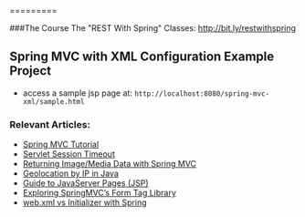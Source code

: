=========

###The Course
The "REST With Spring" Classes: http://bit.ly/restwithspring

## Spring MVC with XML Configuration Example Project
- access a sample jsp page at: `http://localhost:8080/spring-mvc-xml/sample.html`


### Relevant Articles: 
- [Spring MVC Tutorial](http://www.baeldung.com/spring-mvc-tutorial) 
- [Servlet Session Timeout](http://www.baeldung.com/servlet-session-timeout)
- [Returning Image/Media Data with Spring MVC](http://www.baeldung.com/spring-mvc-image-media-data)
- [Geolocation by IP in Java](http://www.baeldung.com/geolocation-by-ip-with-maxmind)
- [Guide to JavaServer Pages (JSP)](http://www.baeldung.com/jsp)
- [Exploring SpringMVC’s Form Tag Library](http://www.baeldung.com/spring-mvc-form-tags)
- [web.xml vs Initializer with Spring](http://www.baeldung.com/spring-xml-vs-java-config)
